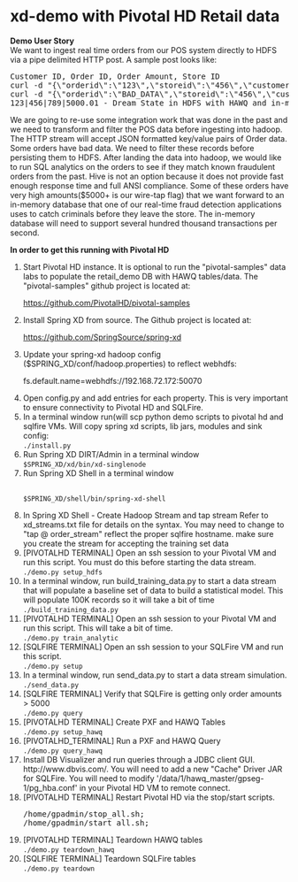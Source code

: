 xd-demo with Pivotal HD Retail data
===================================

<strong>Demo User Story</strong><br/>
We want to ingest real time orders from our POS system directly to HDFS via a pipe delimited HTTP post. 
A sample post looks like:

<pre>Customer ID, Order ID, Order Amount, Store ID
curl -d "{\"orderid\":\"123\",\"storeid\":\"456\",\"customerid\":\"789\",\"orderamount\":\"5000.01\"}" http://localhost:8000 - Good Post
curl -d "{\"orderid\":\"BAD_DATA\",\"storeid\":\"456\",\"customerid\":\"789\",\"orderamount\":\"5000.01\"}" http://localhost:8000 - Bad Post
123|456|789|5000.01 - Dream State in HDFS with HAWQ and in-memory Query
</pre>

We are going to re-use some integration work that was done in the past and we need to transform and filter the POS data before 
ingesting into hadoop. The HTTP stream will accept JSON formatted key/value pairs of Order data. 
Some orders have bad data. We need to filter these records before persisting them to HDFS. After landing the data into hadoop, 
we would like to run SQL analytics on the orders to see if they match known fraudulent orders from the past. Hive is not an option 
because it does not provide fast enough response time and full ANSI compliance. Some of these orders have very high amounts($5000+ is our wire-tap flag) that we want forward to an in-memory database that one of our
real-time fraud detection applications uses to catch criminals before they leave the store. The in-memory database will need to
support several hundred thousand transactions per second. 

<strong>In order to get this running with Pivotal HD</strong>
<ol>
<li>Start Pivotal HD instance. It is optional to run the "pivotal-samples" data labs to populate the retail_demo
DB with HAWQ tables/data. The "pivotal-samples" github project is located at: 

https://github.com/PivotalHD/pivotal-samples</li>

<li>Install Spring XD from source. The Github project is located at: 

https://github.com/SpringSource/spring-xd</li>

<li>Update your spring-xd hadoop config ($SPRING_XD/conf/hadoop.properties) to reflect webhdfs:
	
fs.default.name=webhdfs://192.168.72.172:50070</li>

<li>Open config.py and add entries for each property. This is very important to ensure connectivity to Pivotal HD and SQLFire.</li>

<li>In a terminal window run(will scp python demo scripts to pivotal hd and sqlfire VMs. Will copy spring xd scripts, lib jars, modules and sink config:
   <br/><code>./install.py</code>
</li> 
<li>Run Spring XD DIRT/Admin in a terminal window
   <br/><code>$SPRING_XD/xd/bin/xd-singlenode</code>
</li>
<li>Run Spring XD Shell in a terminal window 
 
<br/><code>$SPRING_XD/shell/bin/spring-xd-shell</code>
</li>
<li>In Spring XD Shell - Create Hadoop Stream and tap stream
Refer to xd_streams.txt file for details on the syntax. You may need to change to "tap @ order_stream" reflect the proper
sqlfire hostname.  make sure you create the stream for accepting the training set data</li>

<li>[PIVOTALHD TERMINAL] Open an ssh session to your Pivotal VM and run this script. You must do this before starting the data stream.
   <br/><code>./demo.py setup_hdfs</code>
</li>

<li>In a terminal window, run build_training_data.py to start a data stream that will populate a baseline set of data to build a statistical model.  This will populate 100K records so it will take a bit of time
   <br/><code>./build_training_data.py </code>
</li>

<li>[PIVOTALHD TERMINAL]  Open an ssh session to your Pivotal VM and run this script.  This will take a bit of time.
   <br/><code>./demo.py train_analytic</code>
</li>

<li>[SQLFIRE TERMINAL]  Open an ssh session to your SQLFire VM and run this script.
   <br/><code>./demo.py setup</code>
</li>

<li>In a terminal window, run send_data.py to start a data stream simulation.
   <br/><code>./send_data.py</code>
</li>

<li>[SQLFIRE TERMINAL] Verify that SQLFire is getting only order amounts > 5000
<br/><code>./demo.py query</code>
</li>

<li>[PIVOTALHD TERMINAL] Create PXF and HAWQ Tables
   <br/><code>./demo.py setup_hawq</code>
</li>

<li>[PIVOTALHD_TERMINAL] Run a PXF and HAWQ Query
   <br/><code>./demo.py query_hawq</code>
</li>

<li>Install DB Visualizer and run queries through a JDBC client GUI. http://www.dbvis.com/.
You will need to add a new "Cache" Driver JAR for SQLFire. You will need to modify '/data/1/hawq_master/gpseg-1/pg_hba.conf' in your Pivotal HD VM to remote connect.
</li>
<li>[PIVOTALHD TERMINAL] Restart Pivotal HD via the stop/start scripts.
<pre>
/home/gpadmin/stop_all.sh;
/home/gpadmin/start_all.sh;</pre>
</li>
<li>[PIVOTALHD TERMINAL] Teardown HAWQ tables
   <br/><code>./demo.py teardown_hawq</code>
</li>
<li>[SQLFIRE TERMINAL] Teardown SQLFire tables
   <br/><code>./demo.py teardown</code>
</li>
</ol>

